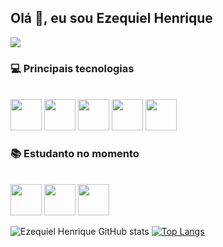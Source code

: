 ## Olá 👋, eu sou Ezequiel Henrique

<div> 
  <a href="https://www.linkedin.com/in/ezequielhenrique/" target="_blank"><img src="https://img.shields.io/badge/-LinkedIn-%230077B5?style=for-the-badge&logo=linkedin&logoColor=white" target="_blank"></a> 
</div>

### 💻 Principais tecnologias

<div style="display: inline_block"><br>
  <img width="50px" src="https://cdn.jsdelivr.net/gh/devicons/devicon/icons/python/python-original.svg" />
  <img width="50px" src="https://cdn.jsdelivr.net/gh/devicons/devicon/icons/java/java-original-wordmark.svg" />
  <img width="50px" src="https://cdn.jsdelivr.net/gh/devicons/devicon/icons/javascript/javascript-original.svg" />
  <img width="50px" src="https://cdn.jsdelivr.net/gh/devicons/devicon/icons/html5/html5-original.svg" />
  <img width="50px" src="https://cdn.jsdelivr.net/gh/devicons/devicon/icons/css3/css3-original.svg" />
</div>

### 📚 Estudanto no momento

<div style="display: inline_block"><br>
  <img width="50px" src="https://cdn.jsdelivr.net/gh/devicons/devicon/icons/flask/flask-original-wordmark.svg" />
  <img width="50px" src="https://cdn.jsdelivr.net/gh/devicons/devicon/icons/spring/spring-original-wordmark.svg" />
  <img width="50px" src="https://cdn.jsdelivr.net/gh/devicons/devicon/icons/mysql/mysql-original-wordmark.svg" />
</div>

![Ezequiel Henrique GitHub stats](https://github-readme-stats.vercel.app/api?username=ezequielhenrique&show_icons=true&theme=shadow_blue)
[![Top Langs](https://github-readme-stats.vercel.app/api/top-langs/?username=ezequielhenrique&layout=donut&theme=shadow_blue)](https://github.com/ezequielhenrique/github-readme-stats)
